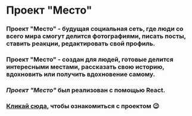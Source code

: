 # Проект "Место"

### **Проект "Место"** - будущая социальная сеть, где люди со всего мира смогут делится фотографиями, писать посты, ставить реакции, редактировать свой профиль.

### **Проект "Место"** - создан для людей, готовые делится интересными местами, рассказать свою историю, вдохновить или получить вдохновение самому.

### **_Проект "Место"_** был реализован с помощью React.

### [Кликай сюда](https://mirvada.github.io/mesto-react/), чтобы ознакомиться с проектом 😉
